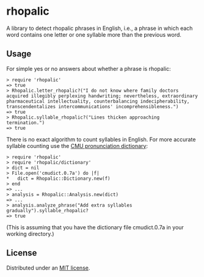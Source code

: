 rhopalic
========

A library to detect rhopalic phrases in English, i.e., a phrase in which each word contains
one letter or one syllable more than the previous word.

## Usage

For simple yes or no answers about whether a phrase is rhopalic:

	> require 'rhopalic'
	=> true
	> Rhopalic.letter_rhopalic?("I do not know where family doctors acquired illegibly perplexing handwriting; nevertheless, extraordinary pharmaceutical intellectuality, counterbalancing indecipherability, transcendentalizes intercommunications' incomprehensibleness.")
	=> true
	> Rhopalic.syllable_rhopalic?("Lines thicken approaching termination.")
	=> true

There is no exact algorithm to count syllables in English. For more accurate syllable
counting use the [CMU pronunciation dictionary](http://www.speech.cs.cmu.edu/cgi-bin/cmudict):

    > require 'rhopalic'
    > require 'rhopalic/dictionary'
	> dict = nil
	> File.open('cmudict.0.7a') do |f|
	*   dict = Rhopalic::Dictionary.new(f)
	> end
	=> ...
	> analysis = Rhopalic::Analysis.new(dict)
	=> ...
	> analysis.analyze_phrase("Add extra syllables gradually").syllable_rhopalic?
	=> true

(This is assuming that you have the dictionary file cmudict.0.7a in your working directory.)

## License

Distributed under an [MIT license](https://github.com/nikhaldi/rhopalic-ruby/blob/master/LICENSE.md).
